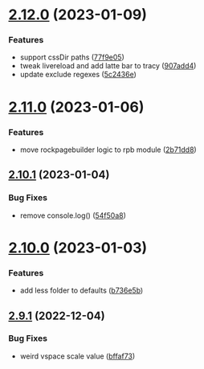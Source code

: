 # [2.12.0](https://github.com/baumrock/RockFrontend/compare/v2.11.0...v2.12.0) (2023-01-09)


### Features

* support cssDir paths ([77f9e05](https://github.com/baumrock/RockFrontend/commit/77f9e0520a5f9762b570e251e02655f4e36bbcff))
* tweak livereload and add latte bar to tracy ([907add4](https://github.com/baumrock/RockFrontend/commit/907add42dbed9d8133e80d2f107568e0e72fb786))
* update exclude regexes ([5c2436e](https://github.com/baumrock/RockFrontend/commit/5c2436eef78b1d92d61493d6f73298581bc7a35f))



# [2.11.0](https://github.com/baumrock/RockFrontend/compare/v2.10.1...v2.11.0) (2023-01-06)


### Features

* move rockpagebuilder logic to rpb module ([2b71dd8](https://github.com/baumrock/RockFrontend/commit/2b71dd8ae06b3f380ff214ac35f235362d6042e9))



## [2.10.1](https://github.com/baumrock/RockFrontend/compare/v2.10.0...v2.10.1) (2023-01-04)


### Bug Fixes

* remove console.log() ([54f50a8](https://github.com/baumrock/RockFrontend/commit/54f50a8da2cb4a52432938453654980bc2cd5a0f))



# [2.10.0](https://github.com/baumrock/RockFrontend/compare/v2.9.1...v2.10.0) (2023-01-03)


### Features

* add less folder to defaults ([b736e5b](https://github.com/baumrock/RockFrontend/commit/b736e5b2d7f0ae481aae30c1763fee5794212406))



## [2.9.1](https://github.com/baumrock/RockFrontend/compare/v2.9.0...v2.9.1) (2022-12-04)


### Bug Fixes

* weird vspace scale value ([bffaf73](https://github.com/baumrock/RockFrontend/commit/bffaf734585cec89e75cd93e735ac2fceee271d4))



